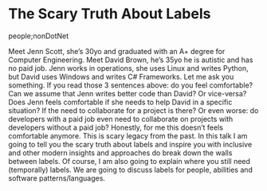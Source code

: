 # The Scary Truth About Labels

people;nonDotNet

Meet Jenn Scott, she’s 30yo and graduated with an A+ degree for Computer Engineering.
Meet David Brown, he’s 35yo he is autistic and has no paid job.
Jenn works in operations, she uses Linux and writes Python, but David uses Windows and writes C# Frameworks.
Let me ask you something. If you read those 3 sentences above: do you feel comfortable? Can we assume that Jenn writes better code than David? Or vice-versa? Does Jenn feels comfortable if she needs to help David in a specific situation? If the need to collaborate for a project is there? Or even worse: do developers with a paid job even need to collaborate on projects with developers without a paid job?
Honestly, for me this doesn’t feels comfortable anymore. This is scary legacy from the past. In this talk I am going to tell you the scary truth about labels and inspire you with inclusive and other modern insights and approaches do break down the walls between labels. Of course, I am also going to explain where you still need (temporally) labels. We are going to discuss labels for people, abilities and software patterns/languages.
